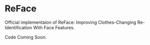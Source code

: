 # ReFace
Official implementaion of ReFace: Improving Clothes-Changing Re-Identification With Face Features.

Code Coming Soon.
